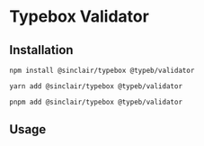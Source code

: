 # Typebox Validator

## Installation
```
npm install @sinclair/typebox @typeb/validator

yarn add @sinclair/typebox @typeb/validator

pnpm add @sinclair/typebox @typeb/validator
```

## Usage

